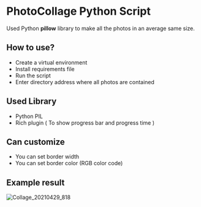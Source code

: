 # PhotoCollage Python Script

Used Python **pillow** library to make all the photos in an average same size. 

## How to use?
- Create a virtual environment
- Install requirements file
- Run the script
- Enter directory address where all photos are contained

## Used Library
- Python PIL
- Rich plugin ( To show progress bar and progress time )

## Can customize
- You can set border width
- You can set border color (RGB color code)

## Example result
![Collage_20210429_818](https://user-images.githubusercontent.com/17263976/116506282-c8ccc080-a8de-11eb-9e28-06a94c7728c6.jpg)
